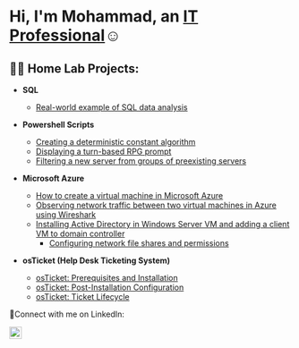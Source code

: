 <h1>Hi, I'm Mohammad, an <a href="https://linkedin.com/in/mohammadwajiduddin">IT Professional</a>☺</h1>

<h2>👨‍💻 Home Lab Projects:</h2>

- <b>SQL</b>
  - [Real-world example of SQL data analysis](https://github.com/Mwajiduddin/Real-world-example-of-SQL-data-analysis)

- <b>Powershell Scripts</b>
  - [Creating a deterministic constant algorithm](https://github.com/Mwajiduddin/Creating-a-deterministic-constant-algorithm-)
  - [Displaying a turn-based RPG prompt](https://github.com/Mwajiduddin/Displaying-a-turn-based-RPG-prompt)
  - [Filtering a new server from groups of preexisting servers](https://github.com/Mwajiduddin/Filtering-a-new-server-from-groups-of-preexisting-servers)
  
- <b>Microsoft Azure</b>
  - [How to create a virtual machine in Microsoft Azure](https://github.com/Mwajiduddin/How-to-create-a-virtual-machine-in-Microsoft-Azure)
  - [Observing network traffic between two virtual machines in Azure using Wireshark](https://github.com/Mwajiduddin/Observing-network-traffic-between-two-virtual-machines-in-Azure-using-Wireshark)
  - [Installing Active Directory in Windows Server VM and adding a client VM to domain controller](https://github.com/Mwajiduddin/Adding-a-client-to-a-Windows-Server-domain-controller-virtual-machine-in-Azure)
     - [Configuring network file shares and permissions](https://github.com/Mwajiduddin/Network-File-Shares-and-Permissions) 

- <b>osTicket (Help Desk Ticketing System)</b>
  - [osTicket: Prerequisites and Installation](https://github.com/Mwajiduddin/osticket-prereqs)
  - [osTicket: Post-Installation Configuration](https://github.com/Mwajiduddin/osticket-post-installation)
  - [osTicket: Ticket Lifecycle](https://github.com/Mwajiduddin/osticket-ticket-lifecycle)

🤳Connect with me on LinkedIn: 

[<img align="left" alt="Josh | LinkedIn" width="22px" src="https://cdn-icons-png.flaticon.com/512/174/174857.png" />][linkedin]

[linkedin]: https://www.linkedin.com/in/mohammadwajiduddin
